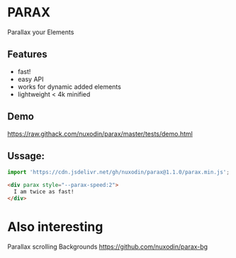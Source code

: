 # PARAX
Parallax your Elements

## Features
- fast!
- easy API
- works for dynamic added elements
- lightweight < 4k minified


## Demo 
https://raw.githack.com/nuxodin/parax/master/tests/demo.html


## Ussage:

```js
import 'https://cdn.jsdelivr.net/gh/nuxodin/parax@1.1.0/parax.min.js';
```

```html
<div parax style="--parax-speed:2">
  I am twice as fast!
</div>
```

# Also interesting
Parallax scrolling Backgrounds
https://github.com/nuxodin/parax-bg

